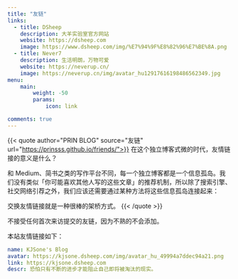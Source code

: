 ```yaml
---
title: "友链"
links:
  - title: DSheep
    description: 大羊实验室官方网站
    website: https://dsheep.com
    image: https://www.dsheep.com/img/%E7%94%9F%E8%82%96%E7%BE%8A.png
  - title: Never7
    description: 生活明朗，万物可爱
    website: https://neverup.cn/
    image: https://neverup.cn/img/avatar_hu12917616198486562349.jpg
menu:
    main: 
        weight: -50
        params:
            icon: link

comments: true
---
```


{{< quote author="PRIN BLOG" source="友链" url="https://prinsss.github.io/friends/">}}
在这个独立博客式微的时代，友情链接的意义是什么？

和 Medium、简书之类的写作平台不同，每一个独立博客都是一个信息孤岛。我们没有类似「你可能喜欢其他人写的这些文章」的推荐机制，所以除了搜索引擎、社交网络引荐之外，我们应该还需要通过某种方法将这些信息孤岛连接起来：

交换友情链接就是一种很棒的架桥方式。
{{< /quote >}}

不接受任何首次来访提交的友链，因为不熟的不会添加。

本站友情链接如下：

```yaml
name: KJSone's Blog
avatar: https://kjsone.dsheep.com/img/avatar_hu_49994a7ddec94a21.png
link: https://kjsone.dsheep.com
descr: 恐怕只有不断的进步才能阻止自己即将被淘汰的现实。
```